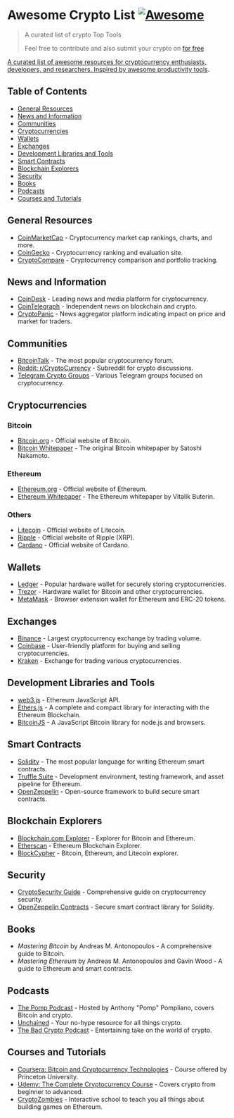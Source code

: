 # Awesome Crypto List [![Awesome](https://awesome.re/badge.svg)](https://awesome.re)

<blockquote>
<p dir="auto">A curated list of crypto Top Tools</p>

<p dir="auto">Feel free to contribute and also submit your crypto on <a href="https://cryptobestlist.com/?utm_source=awesome-crypto

" rel="nofollow">cryptobestlist.com</a> for free</p>
</blockquote>

A curated list of awesome resources for cryptocurrency enthusiasts, developers, and researchers. Inspired by [awesome productivity tools](https://github.com/productivitydirectory/awesome-productivity-tools).

## Table of Contents

- [General Resources](#general-resources)
- [News and Information](#news-and-information)
- [Communities](#communities)
- [Cryptocurrencies](#cryptocurrencies)
- [Wallets](#wallets)
- [Exchanges](#exchanges)
- [Development Libraries and Tools](#development-libraries-and-tools)
- [Smart Contracts](#smart-contracts)
- [Blockchain Explorers](#blockchain-explorers)
- [Security](#security)
- [Books](#books)
- [Podcasts](#podcasts)
- [Courses and Tutorials](#courses-and-tutorials)

## General Resources

- [CoinMarketCap](https://coinmarketcap.com) - Cryptocurrency market cap rankings, charts, and more.
- [CoinGecko](https://coingecko.com) - Cryptocurrency ranking and evaluation site.
- [CryptoCompare](https://www.cryptocompare.com) - Cryptocurrency comparison and portfolio tracking.

## News and Information

- [CoinDesk](https://www.coindesk.com) - Leading news and media platform for cryptocurrency.
- [CoinTelegraph](https://cointelegraph.com) - Independent news on blockchain and crypto.
- [CryptoPanic](https://cryptopanic.com) - News aggregator platform indicating impact on price and market for traders.

## Communities

- [BitcoinTalk](https://bitcointalk.org) - The most popular cryptocurrency forum.
- [Reddit: r/CryptoCurrency](https://www.reddit.com/r/CryptoCurrency/) - Subreddit for crypto discussions.
- [Telegram Crypto Groups](https://t.me/cryptocurrency) - Various Telegram groups focused on cryptocurrency.

## Cryptocurrencies

### Bitcoin

- [Bitcoin.org](https://bitcoin.org) - Official website of Bitcoin.
- [Bitcoin Whitepaper](https://bitcoin.org/bitcoin.pdf) - The original Bitcoin whitepaper by Satoshi Nakamoto.

### Ethereum

- [Ethereum.org](https://ethereum.org) - Official website of Ethereum.
- [Ethereum Whitepaper](https://ethereum.org/en/whitepaper/) - The Ethereum whitepaper by Vitalik Buterin.

### Others

- [Litecoin](https://litecoin.org) - Official website of Litecoin.
- [Ripple](https://ripple.com) - Official website of Ripple (XRP).
- [Cardano](https://cardano.org) - Official website of Cardano.

## Wallets

- [Ledger](https://www.ledger.com) - Popular hardware wallet for securely storing cryptocurrencies.
- [Trezor](https://trezor.io) - Hardware wallet for Bitcoin and other cryptocurrencies.
- [MetaMask](https://metamask.io) - Browser extension wallet for Ethereum and ERC-20 tokens.

## Exchanges

- [Binance](https://www.binance.com) - Largest cryptocurrency exchange by trading volume.
- [Coinbase](https://www.coinbase.com) - User-friendly platform for buying and selling cryptocurrencies.
- [Kraken](https://www.kraken.com) - Exchange for trading various cryptocurrencies.

## Development Libraries and Tools

- [web3.js](https://github.com/ethereum/web3.js) - Ethereum JavaScript API.
- [Ethers.js](https://github.com/ethers-io/ethers.js) - A complete and compact library for interacting with the Ethereum Blockchain.
- [BitcoinJS](https://github.com/bitcoinjs/bitcoinjs-lib) - A JavaScript Bitcoin library for node.js and browsers.

## Smart Contracts

- [Solidity](https://soliditylang.org) - The most popular language for writing Ethereum smart contracts.
- [Truffle Suite](https://www.trufflesuite.com) - Development environment, testing framework, and asset pipeline for Ethereum.
- [OpenZeppelin](https://openzeppelin.com) - Open-source framework to build secure smart contracts.

## Blockchain Explorers

- [Blockchain.com Explorer](https://www.blockchain.com/explorer) - Explorer for Bitcoin and Ethereum.
- [Etherscan](https://etherscan.io) - Ethereum Blockchain Explorer.
- [BlockCypher](https://www.blockcypher.com) - Bitcoin, Ethereum, and Litecoin explorer.

## Security

- [CryptoSecurity Guide](https://cryptosecurity.guide) - Comprehensive guide on cryptocurrency security.
- [OpenZeppelin Contracts](https://github.com/OpenZeppelin/openzeppelin-contracts) - Secure smart contract library for Solidity.

## Books

- *Mastering Bitcoin* by Andreas M. Antonopoulos - A comprehensive guide to Bitcoin.
- *Mastering Ethereum* by Andreas M. Antonopoulos and Gavin Wood - A guide to Ethereum and smart contracts.

## Podcasts

- [The Pomp Podcast](https://anthonypompliano.com/podcast/) - Hosted by Anthony "Pomp" Pompliano, covers Bitcoin and crypto.
- [Unchained](https://unchainedpodcast.com) - Your no-hype resource for all things crypto.
- [The Bad Crypto Podcast](https://badcryptopodcast.com) - Entertaining take on the world of crypto.

## Courses and Tutorials

- [Coursera: Bitcoin and Cryptocurrency Technologies](https://www.coursera.org/learn/cryptocurrency) - Course offered by Princeton University.
- [Udemy: The Complete Cryptocurrency Course](https://www.udemy.com/course/the-complete-cryptocurrency-course) - Covers crypto from beginner to advanced.
- [CryptoZombies](https://cryptozombies.io) - Interactive school to teach you all things about building games on Ethereum.
